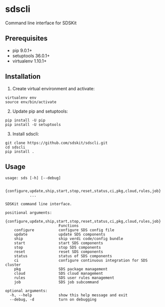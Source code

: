 # sdscli
Command line interface for SDSKit


## Prerequisites

- pip 9.0.1+
- setuptools 36.0.1+
- virtualenv 1.10.1+


## Installation

1. Create virtual environment and activate:
  ```
  virtualenv env
  source env/bin/activate
  ```

2. Update pip and setuptools:
  ```
  pip install -U pip
  pip install -U setuptools
  ```

3. Install sdscli:
  ```
  git clone https://github.com/sdskit/sdscli.git
  cd sdscli
  pip install .
  ```

## Usage
```
usage: sds [-h] [--debug]
           
           {configure,update,ship,start,stop,reset,status,ci,pkg,cloud,rules,job}
           ...

SDSKit command line interface.

positional arguments:
  {configure,update,ship,start,stop,reset,status,ci,pkg,cloud,rules,job}
                        Functions
    configure           configure SDS config file
    update              update SDS components
    ship                ship verdi code/config bundle
    start               start SDS components
    stop                stop SDS components
    reset               reset SDS components
    status              status of SDS components
    ci                  configure continuous integration for SDS cluster
    pkg                 SDS package management
    cloud               SDS cloud management
    rules               SDS user rules management
    job                 SDS job subcommand

optional arguments:
  -h, --help            show this help message and exit
  --debug, -d           turn on debugging
```
